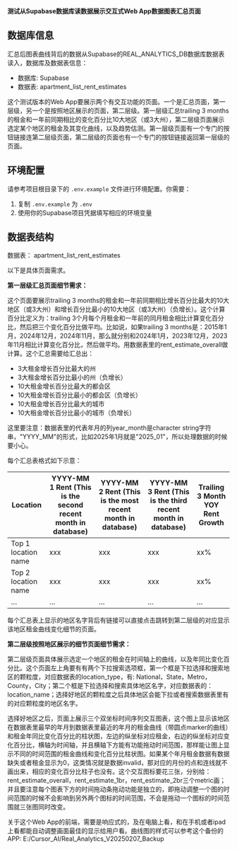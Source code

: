 **测试从Supabase数据库读数据展示交互式Web App数据图表汇总页面**

## 数据库信息
汇总后图表曲线背后的数据从Supabase的REAL_ANALYTICS_DB数据库数据表读入，数据库及数据表信息：

* 数据库: Supabase
* 数据表: apartment_list_rent_estimates

这个测试版本的Web App要展示两个有交互功能的页面。一个是汇总页面，第一层级，另一个是按照地区展示的页面，第二层级。第一层级汇总trailing 3 months的租金和一年前同期相比的变化百分比10大地区（或3大州），第二层级页面展示选定某个地区的租金及其变化曲线，以及趋势估测。第一层级页面有一个专门的按钮链接连第二层级页面，第二层级的页面也有一个专门的按钮链接返回第一层级的页面。

## 环境配置
请参考项目根目录下的 `.env.example` 文件进行环境配置。你需要：
1. 复制 `.env.example` 为 `.env`
2. 使用你的Supabase项目凭据填写相应的环境变量

## 数据表结构
数据表： apartment_list_rent_estimates

以下是具体页面需求。

**第一层级汇总页面细节需求：**

这个页面要展示trailing 3 months的租金和一年前同期相比增长百分比最大的10大地区（或3大州）和增长百分比最小的10大地区（或3大州）（负增长）。这个计算百分比定义为：trailing 3个月每个月租金和一年前的同月租金相比计算变化百分比，然后把三个变化百分比做平均。比如说，如果trailing 3 months是：2015年1月，2024年12月，2024年11月，那么就分别和2024年1月，2023年12月，2023年11月相比计算变化百分比，然后做平均。用数据表里的rent_estimate_overall做计算。这个汇总需要给汇总出：

* 3大租金增长百分比最大的州
* 3大租金增长百分比最小的州（负增长）
* 10大租金增长百分比最大的都会区
* 10大租金增长百分比最小的都会区（负增长）
* 10大租金增长百分比最大的城市
* 10大租金增长百分比最小的城市（负增长）

这里要注意：数据表里的代表年月的列year_month是character string字符串，"YYYY_MM"的形式，比如2025年1月就是"2025_01"，所以处理数据的时候要小心。

每个汇总表格式如下示意：

| Location | YYYY-MM 1 Rent (This is the second recent month in database) | YYYY-MM 2 Rent (This is the most recent month in database) | YYYY-MM 3 Rent (This is the third recent month in database) | Trailing 3 Month YOY Rent Growth |
| --- | --- | --- | --- | --- |
| Top 1 location name | xxx | xxx | xxx | xx% |
| Top 2 location name | xxx | xxx | xxx | xx% |
| … | … | … | … | … |

每个汇总表上显示的地区名字背后有链接可以直接点击跳转到第二层级的对应显示该地区租金曲线变化细节的页面。

**第二层级按照地区展示的细节页面细节需求：**

第二层级页面具体展示选定一个地区的租金在时间轴上的曲线，以及年同比变化百分比。这个页面左上角要有有两个下拉搜索选项框，第一个框是下拉选择和搜索地区的颗粒度，对应数据表的location_type，有: National，State，Metro，County，City；第二个框是下拉选择和搜索具体地区名字，对应数据表的：location_name；选择好地区的颗粒度之后具体地区会能下拉或者搜索数据表里有的对应颗粒度的地区名字。

选择好地区之后，页面上展示三个双坐标时间序列交互图表，这个图上显示该地区在数据表里最早的年月到数据表里最近的年月的租金曲线（带圆点marker的曲线）和租金年同比变化百分比的柱状图，左边的纵坐标对应租金，右边的纵坐标对应变化百分比，横轴为时间轴，并且横轴下方能有功能拖动时间范围，那样能让图上显示不同的时间范围的租金曲线和变化百分比柱状图。如果某个年月租金数据有数据缺失或者租金显示为0，这类情况就是数据invalid，那对应的月份的点和连线就不画出来，相应的变化百分比柱子也没有。这个交互图标要花三张，分别给：rent_estimate_overall，rent_estimate_1br，rent_estimate_2br三个metric画；并且要注意每个图表下方的时间拖动条拖动功能是独立的，即拖动调整一个图的时间范围的时候不会影响到另外两个图标的时间范围，不会是拖动一个图标的时间范围就三张图同时改变。

关于这个Web App的前端，需要是响应式的，及在电脑上看，和在手机或者ipad上看都能自动调整画面最佳的显示给用户看。曲线图的样式可以参考这个备份的APP: E:/Cursor_AI/Real_Analytics_V20250207_Backup